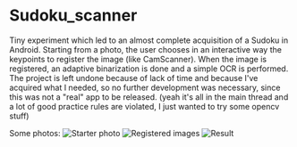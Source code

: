 # Sudoku_scanner
Tiny experiment which led to an almost complete acquisition of a Sudoku in Android. Starting from a photo, the user chooses in an interactive way the keypoints to register the image (like CamScanner). When the image is registered, an adaptive binarization is done and a simple OCR is performed.
The project is left undone because of lack of time and because I've acquired what I needed, so no further development was necessary, since this was not a "real" app to be released.
(yeah it's all in the main thread and a lot of good practice rules are violated, I just wanted to try some opencv stuff)

Some photos:
![Starter photo](https://scontent-mxp1-1.xx.fbcdn.net/v/t31.0-8/14425436_10209192822289003_4923708621555709364_o.jpg?oh=f7cc96f141ebb751bb016bfc351c1460&oe=5A424AEF)
![Registered images](https://scontent-mxp1-1.xx.fbcdn.net/v/t31.0-8/14435082_10209192822569010_1015292440599187849_o.jpg?oh=aeb8419d9e9b4d048db948941fe87d6e&oe=5A481B9E)
![Result](https://scontent-mxp1-1.xx.fbcdn.net/v/t1.0-9/14344311_10209192822929019_345840224341237035_n.jpg?oh=16f3f6acfba817d163291e004070dd1e&oe=5A566A98)
